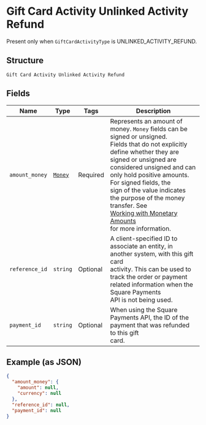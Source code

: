 
# Gift Card Activity Unlinked Activity Refund

Present only when `GiftCardActivityType` is UNLINKED_ACTIVITY_REFUND.

## Structure

`Gift Card Activity Unlinked Activity Refund`

## Fields

| Name | Type | Tags | Description |
|  --- | --- | --- | --- |
| `amount_money` | [`Money`](../../doc/models/money.md) | Required | Represents an amount of money. `Money` fields can be signed or unsigned.<br>Fields that do not explicitly define whether they are signed or unsigned are<br>considered unsigned and can only hold positive amounts. For signed fields, the<br>sign of the value indicates the purpose of the money transfer. See<br>[Working with Monetary Amounts](https://developer.squareup.com/docs/build-basics/working-with-monetary-amounts)<br>for more information. |
| `reference_id` | `string` | Optional | A client-specified ID to associate an entity, in another system, with this gift card<br>activity. This can be used to track the order or payment related information when the Square Payments<br>API is not being used. |
| `payment_id` | `string` | Optional | When using the Square Payments API, the ID of the payment that was refunded to this gift<br>card. |

## Example (as JSON)

```json
{
  "amount_money": {
    "amount": null,
    "currency": null
  },
  "reference_id": null,
  "payment_id": null
}
```

